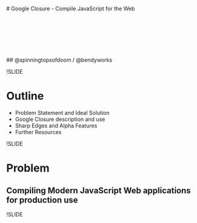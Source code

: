 <br />
<br />
<br />
<br />
# Google Closure - Compile JavaScript for the Web
<br />
<br />
<br />
<br />
<br />
<br />
<br />
<br />
## @spinningtopsofdoom / @bendyworks

!SLIDE

# Outline
* Problem Statement and Ideal Solution
* Google Closure description and use
* Sharp Edges and Alpha Features
* Further Resources

!SLIDE

# Problem
## Compiling Modern JavaScript Web applications for production use

!SLIDE
